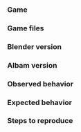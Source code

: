 ### Game

### Game files


### Blender version


### Albam version


### Observed behavior


### Expected behavior


### Steps to reproduce
